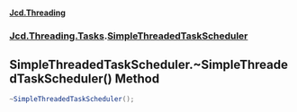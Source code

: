 #### [Jcd.Threading](index.md 'index')
### [Jcd.Threading.Tasks](Jcd.Threading.Tasks.md 'Jcd.Threading.Tasks').[SimpleThreadedTaskScheduler](Jcd.Threading.Tasks.SimpleThreadedTaskScheduler.md 'Jcd.Threading.Tasks.SimpleThreadedTaskScheduler')

## SimpleThreadedTaskScheduler.~SimpleThreadedTaskScheduler() Method

```csharp
~SimpleThreadedTaskScheduler();
```